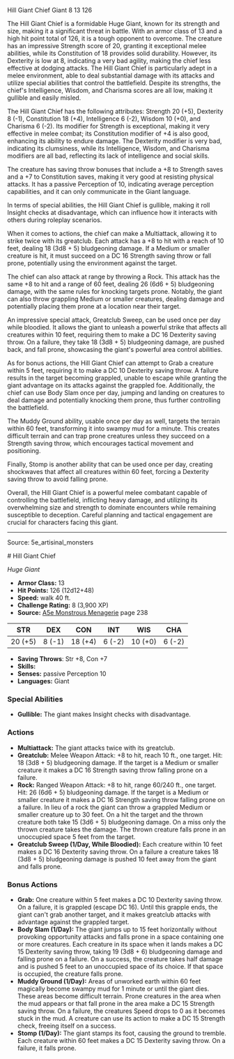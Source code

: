 <MonsterName/>Hill Giant Chief</MonsterName>
<CreatureType/>Giant</CreatureType>
<CR/>8</CR>
<AC/>13</AC>
<HP/>126</HP>
<summary>The Hill Giant Chief is a formidable Huge Giant, known for its strength and size, making it a significant threat in battle. With an armor class of 13 and a high hit point total of 126, it is a tough opponent to overcome. The creature has an impressive Strength score of 20, granting it exceptional melee abilities, while its Constitution of 18 provides solid durability. However, its Dexterity is low at 8, indicating a very bad agility, making the chief less effective at dodging attacks. The Hill Giant Chief is particularly adept in a melee environment, able to deal substantial damage with its attacks and utilize special abilities that control the battlefield. Despite its strengths, the chief's Intelligence, Wisdom, and Charisma scores are all low, making it gullible and easily misled. </summary>

<detail>

The Hill Giant Chief has the following attributes: Strength 20 (+5), Dexterity 8 (-1), Constitution 18 (+4), Intelligence 6 (-2), Wisdom 10 (+0), and Charisma 6 (-2). Its modifier for Strength is exceptional, making it very effective in melee combat; its Constitution modifier of +4 is also good, enhancing its ability to endure damage. The Dexterity modifier is very bad, indicating its clumsiness, while its Intelligence, Wisdom, and Charisma modifiers are all bad, reflecting its lack of intelligence and social skills. 

The creature has saving throw bonuses that include a +8 to Strength saves and a +7 to Constitution saves, making it very good at resisting physical attacks. It has a passive Perception of 10, indicating average perception capabilities, and it can only communicate in the Giant language.

In terms of special abilities, the Hill Giant Chief is gullible, making it roll Insight checks at disadvantage, which can influence how it interacts with others during roleplay scenarios. 

When it comes to actions, the chief can make a Multiattack, allowing it to strike twice with its greatclub. Each attack has a +8 to hit with a reach of 10 feet, dealing 18 (3d8 + 5) bludgeoning damage. If a Medium or smaller creature is hit, it must succeed on a DC 16 Strength saving throw or fall prone, potentially using the environment against the target.

The chief can also attack at range by throwing a Rock. This attack has the same +8 to hit and a range of 60 feet, dealing 26 (6d6 + 5) bludgeoning damage, with the same rules for knocking targets prone. Notably, the giant can also throw grappling Medium or smaller creatures, dealing damage and potentially placing them prone at a location near their target.

An impressive special attack, Greatclub Sweep, can be used once per day while bloodied. It allows the giant to unleash a powerful strike that affects all creatures within 10 feet, requiring them to make a DC 16 Dexterity saving throw. On a failure, they take 18 (3d8 + 5) bludgeoning damage, are pushed back, and fall prone, showcasing the giant's powerful area control abilities.

As for bonus actions, the Hill Giant Chief can attempt to Grab a creature within 5 feet, requiring it to make a DC 10 Dexterity saving throw. A failure results in the target becoming grappled, unable to escape while granting the giant advantage on its attacks against the grappled foe. Additionally, the chief can use Body Slam once per day, jumping and landing on creatures to deal damage and potentially knocking them prone, thus further controlling the battlefield.

The Muddy Ground ability, usable once per day as well, targets the terrain within 60 feet, transforming it into swampy mud for a minute. This creates difficult terrain and can trap prone creatures unless they succeed on a Strength saving throw, which encourages tactical movement and positioning.

Finally, Stomp is another ability that can be used once per day, creating shockwaves that affect all creatures within 60 feet, forcing a Dexterity saving throw to avoid falling prone. 

Overall, the Hill Giant Chief is a powerful melee combatant capable of controlling the battlefield, inflicting heavy damage, and utilizing its overwhelming size and strength to dominate encounters while remaining susceptible to deception. Careful planning and tactical engagement are crucial for characters facing this giant.</detail>



---

Source: 5e_artisinal_monsters

<statblock>
# Hill Giant Chief

*Huge* *Giant*

- **Armor Class:** 13
- **Hit Points:** 126 (12d12+48)
- **Speed:** walk 40 ft.
- **Challenge Rating:** 8 (3,900 XP)
- **Source:** [A5e Monstrous Menagerie](https://enpublishingrpg.com/products/level-up-monstrous-menagerie-a5e) page 238

| STR | DEX | CON | INT | WIS | CHA |
| --- | --- | --- | --- | --- | --- |
| 20 (+5) | 8 (-1) | 18 (+4) | 6 (-2) | 10 (+0) | 6 (-2) |

- **Saving Throws**: Str +8, Con +7
- **Skills:** 
- **Senses:** passive Perception 10
- **Languages:** Giant

### Special Abilities

- **Gullible:** The giant makes Insight checks with disadvantage.

### Actions

- **Multiattack:** The giant attacks twice with its greatclub.
- **Greatclub:** Melee Weapon Attack: +8 to hit, reach 10 ft., one target. Hit: 18 (3d8 + 5) bludgeoning damage. If the target is a Medium or smaller creature  it makes a DC 16 Strength saving throw  falling prone on a failure.
- **Rock:** Ranged Weapon Attack: +8 to hit, range 60/240 ft., one target. Hit: 26 (6d6 + 5) bludgeoning damage. If the target is a Medium or smaller creature  it makes a DC 16 Strength saving throw  falling prone on a failure. In lieu of a rock  the giant can throw a grappled Medium or smaller creature up to 30 feet. On a hit  the target and the thrown creature both take 15 (3d6 + 5) bludgeoning damage. On a miss  only the thrown creature takes the damage. The thrown creature falls prone in an unoccupied space 5 feet from the target.
- **Greatclub Sweep (1/Day, While Bloodied):** Each creature within 10 feet makes a DC 16 Dexterity saving throw. On a failure  a creature takes 18 (3d8 + 5) bludgeoning damage  is pushed 10 feet away from the giant  and falls prone.

### Bonus Actions

- **Grab:** One creature within 5 feet makes a DC 10 Dexterity saving throw. On a failure, it is grappled (escape DC 16). Until this grapple ends, the giant can't grab another target, and it makes greatclub attacks with advantage against the grappled target.
- **Body Slam (1/Day):** The giant jumps up to 15 feet horizontally without provoking opportunity attacks and falls prone in a space containing one or more creatures. Each creature in its space when it lands makes a DC 15 Dexterity saving throw, taking 19 (3d8 + 6) bludgeoning damage and falling prone on a failure. On a success, the creature takes half damage and is pushed 5 feet to an unoccupied space of its choice. If that space is occupied, the creature falls prone.
- **Muddy Ground (1/Day):** Areas of unworked earth within 60 feet magically become swampy mud for 1 minute or until the giant dies. These areas become difficult terrain. Prone creatures in the area when the mud appears or that fall prone in the area make a DC 15 Strength saving throw. On a failure, the creatures Speed drops to 0 as it becomes stuck in the mud. A creature can use its action to make a DC 15 Strength check, freeing itself on a success.
- **Stomp (1/Day):** The giant stamps its foot, causing the ground to tremble. Each creature within 60 feet makes a DC 15 Dexterity saving throw. On a failure, it falls prone.


</statblock>


